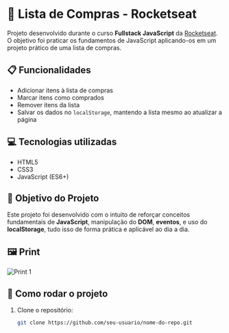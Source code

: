 # 🛒 Lista de Compras - Rocketseat

Projeto desenvolvido durante o curso **Fullstack JavaScript** da [Rocketseat](https://rocketseat.com.br).  
O objetivo foi praticar os fundamentos de JavaScript aplicando-os em um projeto prático de uma lista de compras.

## 📋 Funcionalidades

- Adicionar itens à lista de compras
- Marcar itens como comprados
- Remover itens da lista
- Salvar os dados no `localStorage`, mantendo a lista mesmo ao atualizar a página

## 💻 Tecnologias utilizadas

- HTML5
- CSS3
- JavaScript (ES6+)

## 🎯 Objetivo do Projeto

Este projeto foi desenvolvido com o intuito de reforçar conceitos fundamentais de **JavaScript**, manipulação do **DOM**, **eventos**, e uso do **localStorage**, tudo isso de forma prática e aplicável ao dia a dia.

## 🖼️ Print

![Print 1](./prints/print1.png)

## 🚀 Como rodar o projeto

1. Clone o repositório:
   ```bash
   git clone https://github.com/seu-usuario/nome-do-repo.git
